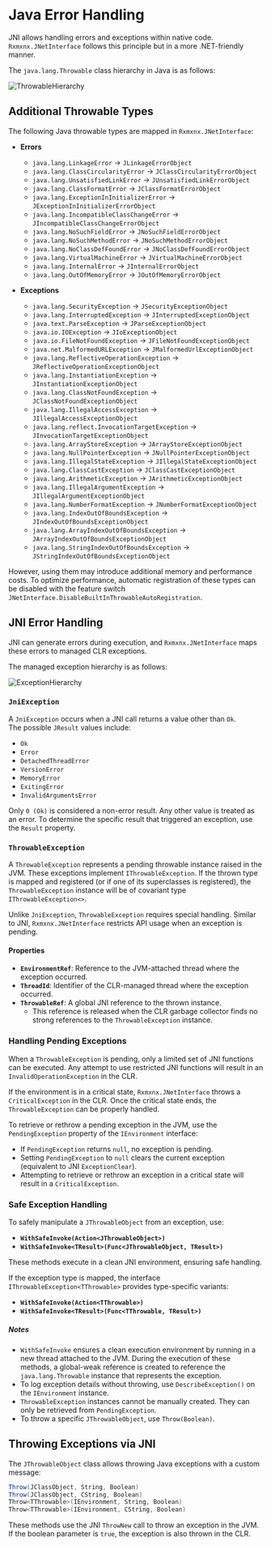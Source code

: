 # Java Error Handling

JNI allows handling errors and exceptions within native code. `Rxmxnx.JNetInterface` follows this principle but in a
more .NET-friendly manner.

The `java.lang.Throwable` class hierarchy in Java is as follows:

![ThrowableHierarchy](https://github.com/user-attachments/assets/bd0d9f7e-1c1e-40da-b4c8-cdf56e70867e)

## Additional Throwable Types

The following Java throwable types are mapped in `Rxmxnx.JNetInterface`:

- **Errors**
    - `java.lang.LinkageError` → `JLinkageErrorObject`
    - `java.lang.ClassCircularityError` → `JClassCircularityErrorObject`
    - `java.lang.UnsatisfiedLinkError` → `JUnsatisfiedLinkErrorObject`
    - `java.lang.ClassFormatError` → `JClassFormatErrorObject`
    - `java.lang.ExceptionInInitializerError` → `JExceptionInInitializerErrorObject`
    - `java.lang.IncompatibleClassChangeError` → `JIncompatibleClassChangeErrorObject`
    - `java.lang.NoSuchFieldError` → `JNoSuchFieldErrorObject`
    - `java.lang.NoSuchMethodError` → `JNoSuchMethodErrorObject`
    - `java.lang.NoClassDefFoundError` → `JNoClassDefFoundErrorObject`
    - `java.lang.VirtualMachineError` → `JVirtualMachineErrorObject`
    - `java.lang.InternalError` → `JInternalErrorObject`
    - `java.lang.OutOfMemoryError` → `JOutOfMemoryErrorObject`

- **Exceptions**
    - `java.lang.SecurityException` → `JSecurityExceptionObject`
    - `java.lang.InterruptedException` → `JInterruptedExceptionObject`
    - `java.text.ParseException` → `JParseExceptionObject`
    - `java.io.IOException` → `JIoExceptionObject`
    - `java.io.FileNotFoundException` → `JFileNotFoundExceptionObject`
    - `java.net.MalformedURLException` → `JMalformedUrlExceptionObject`
    - `java.lang.ReflectiveOperationException` → `JReflectiveOperationExceptionObject`
    - `java.lang.InstantiationException` → `JInstantiationExceptionObject`
    - `java.lang.ClassNotFoundException` → `JClassNotFoundExceptionObject`
    - `java.lang.IllegalAccessException` → `JIllegalAccessExceptionObject`
    - `java.lang.reflect.InvocationTargetException` → `JInvocationTargetExceptionObject`
    - `java.lang.ArrayStoreException` → `JArrayStoreExceptionObject`
    - `java.lang.NullPointerException` → `JNullPointerExceptionObject`
    - `java.lang.IllegalStateException` → `JIllegalStateExceptionObject`
    - `java.lang.ClassCastException` → `JClassCastExceptionObject`
    - `java.lang.ArithmeticException` → `JArithmeticExceptionObject`
    - `java.lang.IllegalArgumentException` → `JIllegalArgumentExceptionObject`
    - `java.lang.NumberFormatException` → `JNumberFormatExceptionObject`
    - `java.lang.IndexOutOfBoundsException` → `JIndexOutOfBoundsExceptionObject`
    - `java.lang.ArrayIndexOutOfBoundsException` → `JArrayIndexOutOfBoundsExceptionObject`
    - `java.lang.StringIndexOutOfBoundsException` → `JStringIndexOutOfBoundsExceptionObject`

However, using them may introduce additional memory and performance costs. To optimize performance, automatic
registration of these types can be disabled with the feature switch
`JNetInterface.DisableBuiltInThrowableAutoRegistration`.

## JNI Error Handling

JNI can generate errors during execution, and `Rxmxnx.JNetInterface` maps these errors to managed CLR exceptions.

The managed exception hierarchy is as follows:

![ExceptionHierarchy](https://github.com/user-attachments/assets/67ed7df3-bc05-4768-ad1e-d95e3df8ed6a)

### `JniException`

A `JniException` occurs when a JNI call returns a value other than `Ok`.  
The possible `JResult` values include:

- `Ok`
- `Error`
- `DetachedThreadError`
- `VersionError`
- `MemoryError`
- `ExitingError`
- `InvalidArgumentsError`

Only `0 (Ok)` is considered a non-error result. Any other value is treated as an error. To determine the specific result
that triggered an exception, use the `Result` property.

### `ThrowableException`

A `ThrowableException` represents a pending throwable instance raised in the JVM. These exceptions implement
`IThrowableException`. If the thrown type is mapped and registered (or if one of its superclasses is registered), the
`ThrowableException` instance will be of covariant type `IThrowableException<>`.

Unlike `JniException`, `ThrowableException` requires special handling. Similar to JNI, `Rxmxnx.JNetInterface` restricts
API usage when an exception is pending.

#### Properties

- **`EnvironmentRef`**: Reference to the JVM-attached thread where the exception occurred.
- **`ThreadId`**: Identifier of the CLR-managed thread where the exception occurred.
- **`ThrowableRef`**: A global JNI reference to the thrown instance.
    - This reference is released when the CLR garbage collector finds no strong references to the `ThrowableException`
      instance.

### Handling Pending Exceptions

When a `ThrowableException` is pending, only a limited set of JNI functions can be executed. Any attempt to use
restricted JNI functions will result in an `InvalidOperationException` in the CLR.

If the environment is in a critical state, `Rxmxnx.JNetInterface` throws a `CriticalException` in the CLR. Once the
critical state ends, the `ThrowableException` can be properly handled.

To retrieve or rethrow a pending exception in the JVM, use the `PendingException` property of the `IEnvironment`
interface:

- If `PendingException` returns `null`, no exception is pending.
- Setting `PendingException` to `null` clears the current exception (equivalent to JNI `ExceptionClear`).
- Attempting to retrieve or rethrow an exception in a critical state will result in a `CriticalException`.

### Safe Exception Handling

To safely manipulate a `JThrowableObject` from an exception, use:

- **`WithSafeInvoke(Action<JThrowableObject>)`**
- **`WithSafeInvoke<TResult>(Func<JThrowableObject, TResult>)`**

These methods execute in a clean JNI environment, ensuring safe handling.

If the exception type is mapped, the interface `IThrowableException<TThrowable>` provides type-specific variants:

- **`WithSafeInvoke(Action<TThrowable>)`**
- **`WithSafeInvoke<TResult>(Func<TThrowable, TResult>)`**

##### Notes

- `WithSafeInvoke` ensures a clean execution environment by running in a new thread attached to the JVM. During the
  execution of these methods, a global-weak reference is created to reference the `java.lang.Throwable` instance that
  represents the exception.
- To log exception details without throwing, use `DescribeException()` on the `IEnvironment` instance.
- `ThrowableException` instances cannot be manually created. They can only be retrieved from `PendingException`.
- To throw a specific `JThrowableObject`, use `Throw(Boolean)`.

## Throwing Exceptions via JNI

The `JThrowableObject` class allows throwing Java exceptions with a custom message:

```csharp
Throw(JClassObject, String, Boolean)
Throw(JClassObject, CString, Boolean)
Throw<TThrowable>(IEnvironment, String, Boolean)
Throw<TThrowable>(IEnvironment, CString, Boolean)
```  

These methods use the JNI `ThrowNew` call to throw an exception in the JVM. If the boolean parameter is `true`, the
exception is also thrown in the CLR.  
